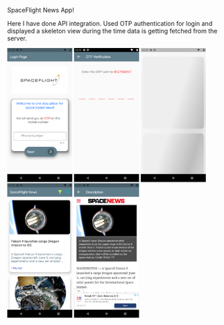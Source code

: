 SpaceFlight News App!

Here I have done API integration. Used OTP authentication for login and displayed a skeleton view during the time data is getting fetched from the server.


<img src="screenshots/1.png" width="150" >  <img src="screenshots/2.png" width="150" >  <img src="screenshots/3.png" width="150" >  <img src="screenshots/4.png" width="150" >
<img src="screenshots/5.png" width="150" >
